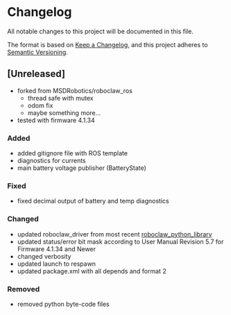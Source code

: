 # Changelog
All notable changes to this project will be documented in this file.

The format is based on [Keep a Changelog](https://keepachangelog.com/en/1.0.0/),
and this project adheres to [Semantic Versioning](https://semver.org/spec/v2.0.0.html).

## [Unreleased]
- forked from MSDRobotics/roboclaw_ros
    - thread safe with mutex
    - odom fix
    - maybe something more...
- tested with firmware 4.1.34

### Added
- added gitignore file with ROS template
- diagnostics for currents
- main battery voltage publisher (BatteryState)

### Fixed 
- fixed decimal output of battery and temp diagnostics

### Changed
- updated roboclaw_driver from most recent [roboclaw_python_library](https://github.com/basicmicro/roboclaw_python_library)
- updated status/error bit mask according to User Manual Revision 5.7 for Firmware 4.1.34 and Newer
- changed verbosity
- updated launch to respawn
- updated package.xml with all depends and format 2

### Removed
- removed python byte-code files
